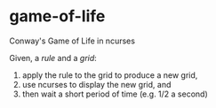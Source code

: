 # game-of-life
Conway's Game of Life in ncurses

Given, a _rule_ and a _grid_:

1.  apply the rule to the grid to produce a new grid,
2.  use ncurses to display the new grid, and
3.  then wait a short period of time (e.g. 1/2 a second)
